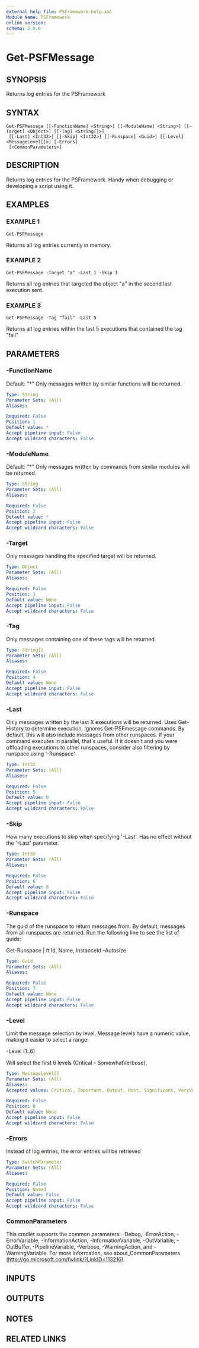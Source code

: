 ```yaml
---
external help file: PSFramework-help.xml
Module Name: PSFramework
online version:
schema: 2.0.0
---
```


# Get-PSFMessage

## SYNOPSIS
Returns log entries for the PSFramework

## SYNTAX

```
Get-PSFMessage [[-FunctionName] <String>] [[-ModuleName] <String>] [[-Target] <Object>] [[-Tag] <String[]>]
 [[-Last] <Int32>] [[-Skip] <Int32>] [[-Runspace] <Guid>] [[-Level] <MessageLevel[]>] [-Errors]
 [<CommonParameters>]
```

## DESCRIPTION
Returns log entries for the PSFramework.
Handy when debugging or developing a script using it.

## EXAMPLES

### EXAMPLE 1
```
Get-PSFMessage
```

Returns all log entries currently in memory.

### EXAMPLE 2
```
Get-PSFMessage -Target "a" -Last 1 -Skip 1
```

Returns all log entries that targeted the object "a" in the second last execution sent.

### EXAMPLE 3
```
Get-PSFMessage -Tag "fail" -Last 5
```

Returns all log entries within the last 5 executions that contained the tag "fail"

## PARAMETERS

### -FunctionName
Default: "*"
Only messages written by similar functions will be returned.

```yaml
Type: String
Parameter Sets: (All)
Aliases:

Required: False
Position: 1
Default value: *
Accept pipeline input: False
Accept wildcard characters: False
```

### -ModuleName
Default: "*"
Only messages written by commands from similar modules will be returned.

```yaml
Type: String
Parameter Sets: (All)
Aliases:

Required: False
Position: 2
Default value: *
Accept pipeline input: False
Accept wildcard characters: False
```

### -Target
Only messages handling the specified target will be returned.

```yaml
Type: Object
Parameter Sets: (All)
Aliases:

Required: False
Position: 3
Default value: None
Accept pipeline input: False
Accept wildcard characters: False
```

### -Tag
Only messages containing one of these tags will be returned.

```yaml
Type: String[]
Parameter Sets: (All)
Aliases:

Required: False
Position: 4
Default value: None
Accept pipeline input: False
Accept wildcard characters: False
```

### -Last
Only messages written by the last X executions will be returned.
Uses Get-History to determine execution.
Ignores Get-PSFmessage commands.
By default, this will also include messages from other runspaces.
If your command executes in parallel, that's useful.
If it doesn't and you were offloading executions to other runspaces, consider also filtering by runspace using '-Runspace'

```yaml
Type: Int32
Parameter Sets: (All)
Aliases:

Required: False
Position: 5
Default value: 0
Accept pipeline input: False
Accept wildcard characters: False
```

### -Skip
How many executions to skip when specifying '-Last'.
Has no effect without the '-Last' parameter.

```yaml
Type: Int32
Parameter Sets: (All)
Aliases:

Required: False
Position: 6
Default value: 0
Accept pipeline input: False
Accept wildcard characters: False
```

### -Runspace
The guid of the runspace to return messages from.
By default, messages from all runspaces are returned.
Run the following line to see the list of guids:

Get-Runspace | ft Id, Name, InstanceId -Autosize

```yaml
Type: Guid
Parameter Sets: (All)
Aliases:

Required: False
Position: 7
Default value: None
Accept pipeline input: False
Accept wildcard characters: False
```

### -Level
Limit the message selection by level.
Message levels have a numeric value, making it easier to select a range:

  -Level (1..6)

Will select the first 6 levels (Critical - SomewhatVerbose).

```yaml
Type: MessageLevel[]
Parameter Sets: (All)
Aliases:
Accepted values: Critical, Important, Output, Host, Significant, VeryVerbose, Verbose, SomewhatVerbose, System, Debug, InternalComment, Warning

Required: False
Position: 8
Default value: None
Accept pipeline input: False
Accept wildcard characters: False
```

### -Errors
Instead of log entries, the error entries will be retrieved

```yaml
Type: SwitchParameter
Parameter Sets: (All)
Aliases:

Required: False
Position: Named
Default value: False
Accept pipeline input: False
Accept wildcard characters: False
```

### CommonParameters
This cmdlet supports the common parameters: -Debug, -ErrorAction, -ErrorVariable, -InformationAction, -InformationVariable, -OutVariable, -OutBuffer, -PipelineVariable, -Verbose, -WarningAction, and -WarningVariable. For more information, see about_CommonParameters (http://go.microsoft.com/fwlink/?LinkID=113216).

## INPUTS

## OUTPUTS

## NOTES

## RELATED LINKS

